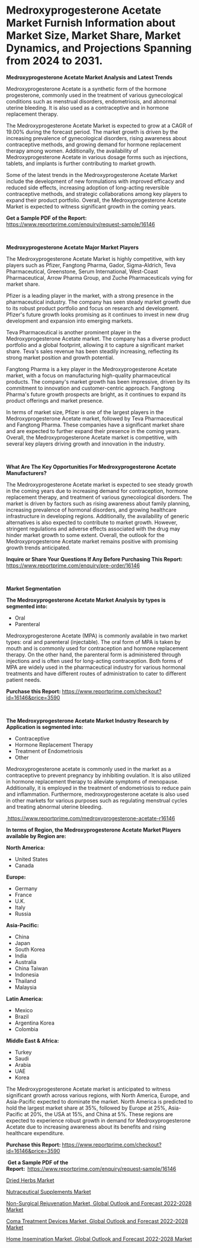 <p><h1>Medroxyprogesterone Acetate Market Furnish Information about Market Size, Market Share, Market Dynamics, and Projections Spanning from 2024 to 2031.</h1></p><p><strong>Medroxyprogesterone Acetate Market Analysis and Latest Trends</strong></p>
<p><p>Medroxyprogesterone Acetate is a synthetic form of the hormone progesterone, commonly used in the treatment of various gynecological conditions such as menstrual disorders, endometriosis, and abnormal uterine bleeding. It is also used as a contraceptive and in hormone replacement therapy.</p><p>The Medroxyprogesterone Acetate Market is expected to grow at a CAGR of 19.00% during the forecast period. The market growth is driven by the increasing prevalence of gynecological disorders, rising awareness about contraceptive methods, and growing demand for hormone replacement therapy among women. Additionally, the availability of Medroxyprogesterone Acetate in various dosage forms such as injections, tablets, and implants is further contributing to market growth.</p><p>Some of the latest trends in the Medroxyprogesterone Acetate Market include the development of new formulations with improved efficacy and reduced side effects, increasing adoption of long-acting reversible contraceptive methods, and strategic collaborations among key players to expand their product portfolio. Overall, the Medroxyprogesterone Acetate Market is expected to witness significant growth in the coming years.</p></p>
<p><strong>Get a Sample PDF of the Report:&nbsp;</strong> <a href="https://www.reportprime.com/enquiry/request-sample/16146">https://www.reportprime.com/enquiry/request-sample/16146</a></p>
<p>&nbsp;</p>
<p><strong>Medroxyprogesterone Acetate Major Market Players</strong></p>
<p><p>The Medroxyprogesterone Acetate Market is highly competitive, with key players such as Pfizer, Fangtong Pharma, Gador, Sigma-Aldrich, Teva Pharmaceutical, Greenstone, Serum International, West-Coast Pharmaceutical, Arrow Pharma Group, and Zuche Pharmaceuticals vying for market share.</p><p>Pfizer is a leading player in the market, with a strong presence in the pharmaceutical industry. The company has seen steady market growth due to its robust product portfolio and focus on research and development. Pfizer's future growth looks promising as it continues to invest in new drug development and expansion into emerging markets.</p><p>Teva Pharmaceutical is another prominent player in the Medroxyprogesterone Acetate market. The company has a diverse product portfolio and a global footprint, allowing it to capture a significant market share. Teva's sales revenue has been steadily increasing, reflecting its strong market position and growth potential.</p><p>Fangtong Pharma is a key player in the Medroxyprogesterone Acetate market, with a focus on manufacturing high-quality pharmaceutical products. The company's market growth has been impressive, driven by its commitment to innovation and customer-centric approach. Fangtong Pharma's future growth prospects are bright, as it continues to expand its product offerings and market presence.</p><p>In terms of market size, Pfizer is one of the largest players in the Medroxyprogesterone Acetate market, followed by Teva Pharmaceutical and Fangtong Pharma. These companies have a significant market share and are expected to further expand their presence in the coming years. Overall, the Medroxyprogesterone Acetate market is competitive, with several key players driving growth and innovation in the industry.</p></p>
<p>&nbsp;</p>
<p><strong>What Are The Key Opportunities For Medroxyprogesterone Acetate Manufacturers?</strong></p>
<p><p>The Medroxyprogesterone Acetate market is expected to see steady growth in the coming years due to increasing demand for contraception, hormone replacement therapy, and treatment of various gynecological disorders. The market is driven by factors such as rising awareness about family planning, increasing prevalence of hormonal disorders, and growing healthcare infrastructure in developing regions. Additionally, the availability of generic alternatives is also expected to contribute to market growth. However, stringent regulations and adverse effects associated with the drug may hinder market growth to some extent. Overall, the outlook for the Medroxyprogesterone Acetate market remains positive with promising growth trends anticipated.</p></p>
<p><strong>Inquire or Share Your Questions If Any Before Purchasing This Report:</strong> <a href="https://www.reportprime.com/enquiry/pre-order/16146">https://www.reportprime.com/enquiry/pre-order/16146</a></p>
<p>&nbsp;</p>
<p><strong>Market Segmentation</strong></p>
<p><strong>The Medroxyprogesterone Acetate Market Analysis by types is segmented into:</strong></p>
<p><ul><li>Oral</li><li>Parenteral</li></ul></p>
<p><p>Medroxyprogesterone Acetate (MPA) is commonly available in two market types: oral and parenteral (injectable). The oral form of MPA is taken by mouth and is commonly used for contraception and hormone replacement therapy. On the other hand, the parenteral form is administered through injections and is often used for long-acting contraception. Both forms of MPA are widely used in the pharmaceutical industry for various hormonal treatments and have different routes of administration to cater to different patient needs.</p></p>
<p><strong>Purchase this Report:&nbsp;</strong><a href="https://www.reportprime.com/checkout?id=16146&price=3590">https://www.reportprime.com/checkout?id=16146&price=3590</a></p>
<p>&nbsp;</p>
<p><strong>The Medroxyprogesterone Acetate Market Industry Research by Application is segmented into:</strong></p>
<p><ul><li>Contraceptive</li><li>Hormone Replacement Therapy</li><li>Treatment of Endometriosis</li><li>Other</li></ul></p>
<p><p>Medroxyprogesterone acetate is commonly used in the market as a contraceptive to prevent pregnancy by inhibiting ovulation. It is also utilized in hormone replacement therapy to alleviate symptoms of menopause. Additionally, it is employed in the treatment of endometriosis to reduce pain and inflammation. Furthermore, medroxyprogesterone acetate is also used in other markets for various purposes such as regulating menstrual cycles and treating abnormal uterine bleeding.</p></p>
<p><a href="https://www.reportprime.com/medroxyprogesterone-acetate-r16146">&nbsp;https://www.reportprime.com/medroxyprogesterone-acetate-r16146</a></p>
<p><strong>In terms of Region, the Medroxyprogesterone Acetate Market Players available by Region are:</strong></p>
<p>
    <p> <strong> North America: </strong>
        <ul>
            <li>United States</li>
            <li>Canada</li>
        </ul>
        </p> 
    <p> <strong> Europe: </strong>
        <ul>
            <li>Germany</li>
            <li>France</li>
            <li>U.K.</li>
            <li>Italy</li>
            <li>Russia</li>
        </ul>
        </p> 
    <p> <strong> Asia-Pacific: </strong>
        <ul>
            <li>China</li>
            <li>Japan</li>
            <li>South Korea</li>
            <li>India</li>
            <li>Australia</li>
            <li>China Taiwan</li>
            <li>Indonesia</li>
            <li>Thailand</li>
            <li>Malaysia</li>
        </ul>
        </p> 
    <p> <strong> Latin America: </strong>
        <ul>
            <li>Mexico</li>
            <li>Brazil</li>
            <li>Argentina Korea</li>
            <li>Colombia</li>
        </ul>
        </p> 
    <p> <strong> Middle East & Africa: </strong>
        <ul>
            <li>Turkey</li>
            <li>Saudi</li>
            <li>Arabia</li>
            <li>UAE</li>
            <li>Korea</li>
        </ul>
    </p>
    </p>
<p><p>The Medroxyprogesterone Acetate market is anticipated to witness significant growth across various regions, with North America, Europe, and Asia-Pacific expected to dominate the market. North America is predicted to hold the largest market share at 35%, followed by Europe at 25%, Asia-Pacific at 20%, the USA at 15%, and China at 5%. These regions are expected to experience robust growth in demand for Medroxyprogesterone Acetate due to increasing awareness about its benefits and rising healthcare expenditure.</p></p>
<p><strong>Purchase this Report: </strong><a href="https://www.reportprime.com/checkout?id=16146&price=3590">https://www.reportprime.com/checkout?id=16146&price=3590</a></p>
<p>&nbsp;<strong>Get a Sample PDF of the Report:&nbsp;&nbsp;</strong><a href="https://www.reportprime.com/enquiry/request-sample/16146">https://www.reportprime.com/enquiry/request-sample/16146</a></p>
<p><strong></strong></p>
<p><p><a href="https://github.com/Krish2023na/Market-Research-Report-List-6/blob/main/dried-herbs-market.md">Dried Herbs Market</a></p><p><a href="https://github.com/RickHolmes3/Market-Research-Report-List-6/blob/main/nutraceutical-supplements-market.md">Nutraceutical Supplements Market</a></p><p><a href="https://issuu.com/reportprime-2/docs/non-surgical-rejuvenation-market-gl_958485c65cb58a">Non-Surgical Rejuvenation Market, Global Outlook and Forecast 2022-2028 Market</a></p><p><a href="https://issuu.com/reportprime-2/docs/coma-treatment-devices-market-globa_fda5c81c1f5320">Coma Treatment Devices Market, Global Outlook and Forecast 2022-2028 Market</a></p><p><a href="https://issuu.com/reportprime-2/docs/home-insemination-market-global-out_570c60a2d6c647">Home Insemination Market, Global Outlook and Forecast 2022-2028 Market</a></p></p>